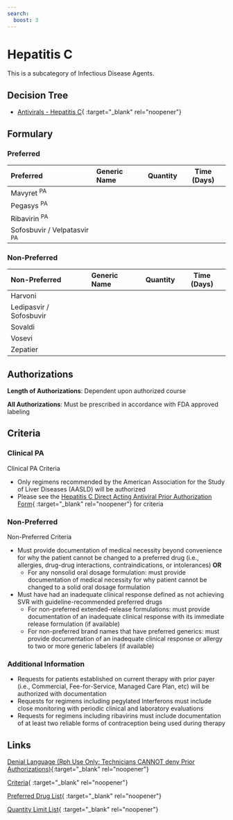 ```yaml
---
search:
  boost: 3
---
```


# Hepatitis C

This is a subcategory of Infectious Disease Agents.

## Decision Tree

- [Antivirals - Hepatitis C](https://forms.office.com/Pages/ResponsePage.aspx?id=nPhjxpvvj0G9PUHkbAzgaN9UYz8EqmlIs3_TYn4TbXBUMTY5QzZMMjg1VTdPOFo0Uk5QRVdYSDFCTCQlQCNjPTEkJUAjdD1n){ :target="_blank" rel="noopener"}

## Formulary

### Preferred

| Preferred                              | Generic Name | Quantity | Time (Days) |
| :------------------------------------- | :----------- | :------: | :---------: |
| Mavyret <sup>PA</sup>                  |              |          |             |
| Pegasys <sup>PA</sup>                  |              |          |             |
| Ribavirin <sup>PA</sup>                |              |          |             |
| Sofosbuvir / Velpatasvir <sup>PA</sup> |              |          |             |

### Non-Preferred

| Non-Preferred           | Generic Name | Quantity | Time (Days) |
| :---------------------- | :----------- | :------: | :---------: |
| Harvoni                 |              |          |             |
| Ledipasvir / Sofosbuvir |              |          |             |
| Sovaldi                 |              |          |             |
| Vosevi                  |              |          |             |
| Zepatier                |              |          |             |

## Authorizations

**Length of Authorizations**: Dependent upon authorized course

**All Authorizations**: Must be prescribed in accordance with FDA approved labeling

## Criteria

### Clinical PA

Clinical PA Criteria

- Only regimens recommended by the American Association for the Study of Liver Diseases (AASLD) will be authorized
- Please see the [Hepatitis C Direct Acting Antiviral Prior Authorization Form](https://pharmacy.medicaid.ohio.gov/sites/default/files/HepC_PA_Form_20211119.pdf#overlay-context=prior-authorization){ :target="_blank" rel="noopener"} for criteria 

### Non-Preferred

Non-Preferred Criteria

- Must provide documentation of medical necessity beyond convenience for why the patient cannot be changed to a preferred drug (i.e., allergies, drug-drug interactions, contraindications, or intolerances) **OR**
    - For any nonsolid oral dosage formulation: must provide documentation of medical necessity for why patient cannot be changed to a solid oral dosage formulation
- Must have had an inadequate clinical response defined as not achieving SVR with guideline-recommended preferred drugs
    - For non-preferred extended-release formulations: must provide documentation of an inadequate clinical response with its immediate release formulation (if available)
    - For non-preferred brand names that have preferred generics: must provide documentation of an inadequate clinical response or allergy to two or more generic labelers (if available)

### Additional Information

- Requests for patients established on current therapy with prior payer (i.e., Commercial, Fee-for-Service, Managed Care Plan, etc) will be authorized with documentation
- Requests for regimens including pegylated Interferons must include close monitoring with periodic clinical and laboratory evaluations
- Requests for regimens including ribavirins must include documentation of at least two reliable forms of contraception being used during therapy

## Links

[Denial Language (Rph Use Only: Technicians CANNOT deny Prior Authorizations)](https://mygainwell-my.sharepoint.com/:w:/g/personal/rachel_carpenter_gainwelltechnologies_com/EWN_d80YfxNHjWqwQ77mMfUB4JILmO6MEqvBSxlBn5-uug?e=mdkuXX71&cid=f4472ece-6d4f-4694-b0c5-c150a2f53fea){:target="_blank" rel="noopener"} 

[Criteria](https://medicaid.ohio.gov/static/PHM/drug-coverage/20230701+UPDL+Criteria+_v1_FINAL.approved.pdf#page=83){ :target="_blank" rel="noopener"}

[Preferred Drug List](https://medicaid.ohio.gov/static/PHM/drug-coverage/20230701_UPDL_FINAL_ODM.approved.v2.pdf#page=27){ :target="_blank" rel="noopener"}

[Quantity Limit List](https://pharmacy.medicaid.ohio.gov/sites/default/files/20230101_Ohio_Medicaid_Quantity_Document_APPROVED.pdf){ :target="_blank" rel="noopener"}
